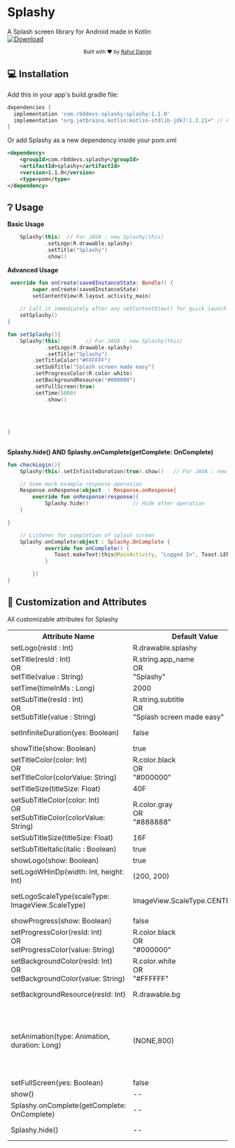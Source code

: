 # Splashy
A Splash screen library for Android made in Kotlin
<br>
[ ![Download](https://api.bintray.com/packages/rahuldange/Splashy/com.rbddevs.splashy/images/download.svg?version=1.1.0) ](https://bintray.com/rahuldange/Splashy/com.rbddevs.splashy/1.1.0/link)

<div align="center">
  <sub>Built with ❤︎ by
  <a href="https://github.com/rahuldange09">Rahul Dange</a>
</div>

## 💻 Installation
Add this in your app's build.gradle file:
```groovy
dependencies {
  implementation 'com.rbddevs.splashy:splashy:1.1.0'
  implementation "org.jetbrains.kotlin:kotlin-stdlib-jdk7:1.3.21+" // For JAVA Only
}
```

Or add Splashy as a new dependency inside your pom.xml

```xml
<dependency>
	<groupId>com.rbddevs.splashy</groupId>
	<artifactId>splashy</artifactId>
	<version>1.1.0</version>
	<type>pom</type>
</dependency>
```

## ❔ Usage
**Basic Usage**
``` kotlin
 	Splashy(this)  // For JAVA : new Splashy(this)
            .setLogo(R.drawable.splashy)
            .setTitle("Splashy")
            .show()

```

**Advanced Usage**
``` kotlin
 override fun onCreate(savedInstanceState: Bundle?) {
        super.onCreate(savedInstanceState)
        setContentView(R.layout.activity_main)
	
	// Call it immediately after any setContentView() for quick launch
	setSplashy()
}

fun setSplashy(){
	Splashy(this) 		 // For JAVA : new Splashy(this)
            .setLogo(R.drawable.splashy)
            .setTitle("Splashy")
	    .setTitleColor("#FFFFFF")
	    .setSubTitle("Splash screen made easy")
	    .setProgressColor(R.color.white)
	    .setBackgroundResource("#000000")
 	    .setFullScreen(true)
	    .setTime(5000)
            .show()
	   
	  
	
	    
}
	    
```
**Splashy.hide() AND Splashy.onComplete(getComplete: OnComplete)**
``` kotlin
fun checkLogin(){
	Splashy(this).setInfiniteDuration(true).show()   // For JAVA : new Splashy(this)

	// Some mock example response operation 
	Response.onResponse(object  : Response.onResponse{
		override fun onResponse(response){
			Splashy.hide()				// Hide after operation
	}

}

	// Listener for completion of splash screen
	Splashy.onComplete(object : Splashy.OnComplete {
            override fun onComplete() {
	           Toast.makeText(this@MainActivity, "Logged In", Toast.LENGTH_SHORT).show()
            }

        })
}

```


## 🎨 Customization and Attributes

All customizable attributes for Splashy
<table>
    <th>Attribute Name</th>
    <th>Default Value</th>
    <th>Description</th>
	<tr>
		<td>setLogo(resId : Int)</td>
		<td>R.drawable.splashy</td>
		<td>The main logo for Splashy</td>
	</tr>
	<tr>
		<td>setTitle(resId : Int) <br> OR <br> setTitle(value : String)</td>
		<td>R.string.app_name <br> OR <br> "Splashy"</td>
		<td>The main title for Splashy either from strings.xml or string value</td>
	</tr>
	<tr>
		<td>setTime(timeInMs : Long)</td>
		<td>2000</td>
		<td>The time to show Splashy in Millisecond </td>
	</tr>
	<tr>
		<td>setSubTitle(resId : Int) <br> OR <br> setSubTitle(value : String)</td>
		<td>R.string.subtitle <br> OR <br> "Splash screen made easy"</td>
		<td>The subtitle for Splashy either from strings.xml or string value. This also enables subtitle.</td>
	</tr>
	<tr>
		<td>setInfiniteDuration(yes: Boolean)</td>
		<td>false</td>
		<td>Sets splash screen for infinite time if "true". Can be dismissed by calling Splashy.hide() </td>
	</tr>
	<tr>
		<td>showTitle(show: Boolean)</td>
		<td>true</td>
		<td>To show title or not.</td>
	</tr>
	<tr>
		<td>setTitleColor(color: Int) <br> OR <br> setTitleColor(colorValue: String)</td>
		<td>R.color.black <br> OR <br> "#000000"</td>
		<td>The color of title either resource id from strings.xml OR HEX value.</td>
	</tr>
	<tr>
		<td>setTitleSize(titleSize: Float)</td>
		<td>40F</td>
		<td>The size of title text in float.</td>
	</tr>
	<tr>
		<td>setSubTitleColor(color: Int) <br> OR <br> setSubTitleColor(colorValue: String)</td>
		<td>R.color.gray <br> OR <br> "#888888"</td>
		<td>The color of sub title either resource id from strings.xml OR HEX value.</td>
	</tr>
	<tr>
		<td>setSubTitleSize(titleSize: Float)</td>
		<td>16F</td>
		<td>The size of title text in float.</td>
	</tr>
		<tr>
		<td>setSubTitleItalic(italic : Boolean)</td>
		<td>true</td>
		<td>To set subtitle in italic style or not.</td>
	</tr>
	<tr>
		<td>showLogo(show: Boolean)</td>
		<td>true</td>
		<td>To show Logo or not.</td>
	</tr>
	<tr>
		<td>setLogoWHinDp(width: Int, height: Int)</td>
		<td>(200, 200)</td>
		<td>To set Logo Width(W) and Height(H) in DP.</td>
	</tr>
	<tr>
		<td>setLogoScaleType(scaleType: ImageView.ScaleType)</td>
		<td> ImageView.ScaleType.CENTER_CROP </td>
		<td>To set default scale type of Logo. <br> Eg. ImageView.ScaleType.CENTER_CROP,  CENTER, FIT_XY and others</td>
	</tr>
	<tr>
		<td>showProgress(show: Boolean)</td>
		<td>false</td>
		<td>To show circular progress bar or not.</td>
	</tr>
	<tr>
		<td>setProgressColor(resId: Int) <br> OR <br> setProgressColor(value: String)</td>
		<td>R.color.black <br> OR <br> "#000000"</td>
		<td>To set color of progressbar either resource id from strings.xml OR HEX value. Also enables progressbar</td>
	</tr>
	<tr>
		<td>setBackgroundColor(resId: Int) <br> OR <br> setBackgroundColor(value: String)</td>
		<td>R.color.white <br> OR <br> "#FFFFFF"</td>
		<td>The background of Splash screen either resource id from strings.xml OR HEX value.</td>
	</tr>	
	<tr>
		<td>setBackgroundResource(resId: Int)</td>
		<td>R.drawable.bg</td>
		<td>The background resource for splash screen from drawable.</td>
	</tr>
	<tr>
		<td>setAnimation(type: Animation, duration: Long)</td>
		<td>(NONE,800)</td>
		<td>The amazing splash screen animations with duration. <br> Eg. (Splashy.Animation.SLIDE_IN_TOP_BOTTOM, 800) , Types: SLIDE_IN_TOP_BOTTOM,  SLIDE_IN_LEFT_BOTTOM,  SLIDE_IN_LEFT_RIGHT,  SLIDE_LEFT_ENTER,  GLOW_LOGO,  GLOW_LOGO_TITLE</td>
	</tr>
	<tr>
		<td>setFullScreen(yes: Boolean)</td>
		<td>false</td>
		<td>To show splashy full screen or not.</td>
	</tr>
	<tr>
		<td>show()</td>
		<td>--</td>
		<td>Finally shows splash screen. </td>
	</tr>
	<tr>
		<td>Splashy.onComplete(getComplete: OnComplete)</td>
		<td>--</td>
		<td>Listener when splash screen ends to perform some operations</td>
	</tr>
	<tr>
		<td>Splashy.hide()</td>
		<td>--</td>
		<td>Hides splash screen. Helpful when set to infinite duration. </td>
	</tr>
	
	